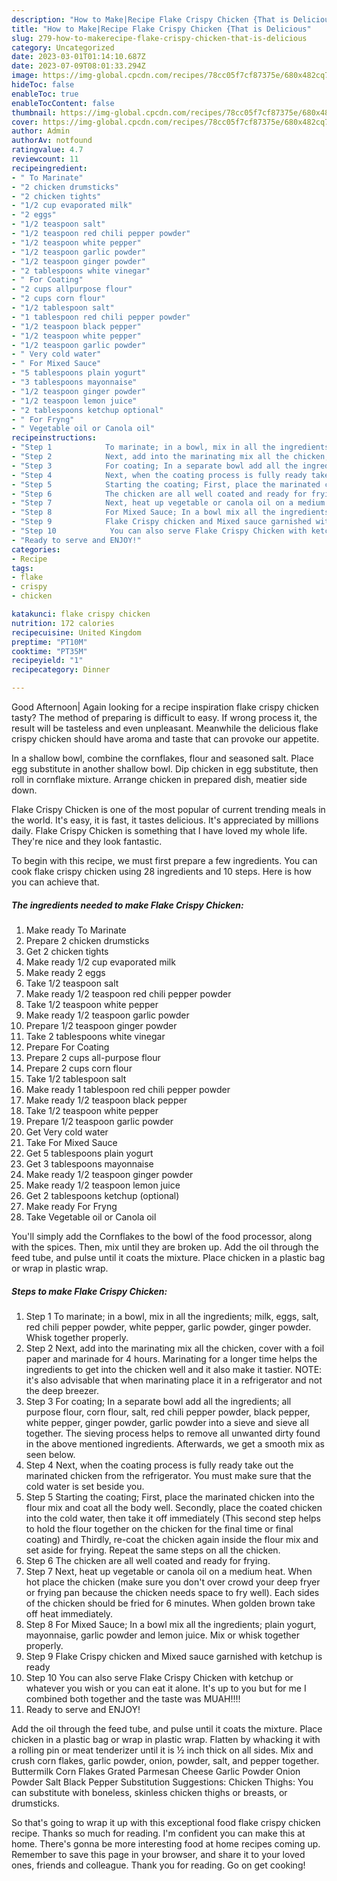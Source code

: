 ```yaml
---
description: "How to Make|Recipe Flake Crispy Chicken {That is Delicious"
title: "How to Make|Recipe Flake Crispy Chicken {That is Delicious"
slug: 279-how-to-makerecipe-flake-crispy-chicken-that-is-delicious
category: Uncategorized
date: 2023-03-01T01:14:10.687Z
date: 2023-07-09T08:01:33.294Z
image: https://img-global.cpcdn.com/recipes/78cc05f7cf87375e/680x482cq70/flake-crispy-chicken-recipe-main-photo.jpg
hideToc: false
enableToc: true
enableTocContent: false
thumbnail: https://img-global.cpcdn.com/recipes/78cc05f7cf87375e/680x482cq70/flake-crispy-chicken-recipe-main-photo.jpg
cover: https://img-global.cpcdn.com/recipes/78cc05f7cf87375e/680x482cq70/flake-crispy-chicken-recipe-main-photo.jpg
author: Admin
authorAv: notfound
ratingvalue: 4.7
reviewcount: 11
recipeingredient:
- " To Marinate"
- "2 chicken drumsticks"
- "2 chicken tights"
- "1/2 cup evaporated milk"
- "2 eggs"
- "1/2 teaspoon salt"
- "1/2 teaspoon red chili pepper powder"
- "1/2 teaspoon white pepper"
- "1/2 teaspoon garlic powder"
- "1/2 teaspoon ginger powder"
- "2 tablespoons white vinegar"
- " For Coating"
- "2 cups allpurpose flour"
- "2 cups corn flour"
- "1/2 tablespoon salt"
- "1 tablespoon red chili pepper powder"
- "1/2 teaspoon black pepper"
- "1/2 teaspoon white pepper"
- "1/2 teaspoon garlic powder"
- " Very cold water"
- " For Mixed Sauce"
- "5 tablespoons plain yogurt"
- "3 tablespoons mayonnaise"
- "1/2 teaspoon ginger powder"
- "1/2 teaspoon lemon juice"
- "2 tablespoons ketchup optional"
- " For Fryng"
- " Vegetable oil or Canola oil"
recipeinstructions:
- "Step 1            To marinate; in a bowl, mix in all the ingredients; milk, eggs, salt, red chili pepper powder, white pepper, garlic powder, ginger powder. Whisk together properly."
- "Step 2            Next, add into the marinating mix all the chicken, cover with a foil paper and marinade for 4 hours. Marinating for a longer time helps the ingredients to get into the chicken well and it also make it tastier. NOTE: it&#39;s also advisable that when marinating place it in a refrigerator and not the deep breezer."
- "Step 3            For coating; In a separate bowl add all the ingredients; all purpose flour, corn flour, salt, red chili pepper powder, black pepper, white pepper, ginger powder, garlic powder into a sieve and sieve all together. The sieving process helps to remove all unwanted dirty found in the above mentioned ingredients. Afterwards, we get a smooth mix as seen below."
- "Step 4            Next, when the coating process is fully ready take out the marinated chicken from the refrigerator. You must make sure that the cold water is set beside you."
- "Step 5            Starting the coating; First, place the marinated chicken into the flour mix and coat all the body well. Secondly, place the coated chicken into the cold water, then take it off immediately (This second step helps to hold the flour together on the chicken for the final time or final coating) and Thirdly, re-coat the chicken again inside the flour mix and set aside for frying. Repeat the same steps on all the chicken."
- "Step 6            The chicken are all well coated and ready for frying."
- "Step 7            Next, heat up vegetable or canola oil on a medium heat. When hot place the chicken (make sure you don&#39;t over crowd your deep fryer or frying pan because the chicken needs space to fry well). Each sides of the chicken should be fried for 6 minutes. When golden brown take off heat immediately."
- "Step 8            For Mixed Sauce; In a bowl mix all the ingredients; plain yogurt, mayonnaise, garlic powder and lemon juice. Mix or whisk together properly."
- "Step 9            Flake Crispy chicken and Mixed sauce garnished with ketchup is ready"
- "Step 10            You can also serve Flake Crispy Chicken with ketchup or whatever you wish or you can eat it alone. It&#39;s up to you but for me I combined both together and the taste was MUAH!!!!"
- "Ready to serve and ENJOY!"
categories:
- Recipe
tags:
- flake
- crispy
- chicken

katakunci: flake crispy chicken 
nutrition: 172 calories
recipecuisine: United Kingdom
preptime: "PT10M"
cooktime: "PT35M"
recipeyield: "1"
recipecategory: Dinner

---
```



Good Afternoon| Again looking for a recipe inspiration flake crispy chicken tasty? The method of preparing is difficult to easy. If wrong process it, the result will be tasteless and even unpleasant. Meanwhile the delicious flake crispy chicken should have aroma and taste that can provoke our appetite.





In a shallow bowl, combine the cornflakes, flour and seasoned salt. Place egg substitute in another shallow bowl. Dip chicken in egg substitute, then roll in cornflake mixture. Arrange chicken in prepared dish, meatier side down.

Flake Crispy Chicken is one of the most popular of current trending meals in the world. It's easy, it is fast, it tastes delicious. It's appreciated by millions daily. Flake Crispy Chicken is something that I have loved my whole life. They're nice and they look fantastic.


To begin with this recipe, we must first prepare a few ingredients. You can cook flake crispy chicken using 28 ingredients and 10 steps. Here is how you can achieve that.

<!--inarticleads1-->

##### The ingredients needed to make Flake Crispy Chicken:

1. Make ready  To Marinate
1. Prepare 2 chicken drumsticks
1. Get 2 chicken tights
1. Make ready 1/2 cup evaporated milk
1. Make ready 2 eggs
1. Take 1/2 teaspoon salt
1. Make ready 1/2 teaspoon red chili pepper powder
1. Take 1/2 teaspoon white pepper
1. Make ready 1/2 teaspoon garlic powder
1. Prepare 1/2 teaspoon ginger powder
1. Take 2 tablespoons white vinegar
1. Prepare  For Coating
1. Prepare 2 cups all-purpose flour
1. Prepare 2 cups corn flour
1. Take 1/2 tablespoon salt
1. Make ready 1 tablespoon red chili pepper powder
1. Make ready 1/2 teaspoon black pepper
1. Take 1/2 teaspoon white pepper
1. Prepare 1/2 teaspoon garlic powder
1. Get  Very cold water
1. Take  For Mixed Sauce
1. Get 5 tablespoons plain yogurt
1. Get 3 tablespoons mayonnaise
1. Make ready 1/2 teaspoon ginger powder
1. Make ready 1/2 teaspoon lemon juice
1. Get 2 tablespoons ketchup (optional)
1. Make ready  For Fryng
1. Take  Vegetable oil or Canola oil


You&#39;ll simply add the Cornflakes to the bowl of the food processor, along with the spices. Then, mix until they are broken up. Add the oil through the feed tube, and pulse until it coats the mixture. Place chicken in a plastic bag or wrap in plastic wrap. 

<!--inarticleads2-->

##### Steps to make Flake Crispy Chicken:

1. Step 1            To marinate; in a bowl, mix in all the ingredients; milk, eggs, salt, red chili pepper powder, white pepper, garlic powder, ginger powder. Whisk together properly.
1. Step 2            Next, add into the marinating mix all the chicken, cover with a foil paper and marinade for 4 hours. Marinating for a longer time helps the ingredients to get into the chicken well and it also make it tastier. NOTE: it&#39;s also advisable that when marinating place it in a refrigerator and not the deep breezer.
1. Step 3            For coating; In a separate bowl add all the ingredients; all purpose flour, corn flour, salt, red chili pepper powder, black pepper, white pepper, ginger powder, garlic powder into a sieve and sieve all together. The sieving process helps to remove all unwanted dirty found in the above mentioned ingredients. Afterwards, we get a smooth mix as seen below.
1. Step 4            Next, when the coating process is fully ready take out the marinated chicken from the refrigerator. You must make sure that the cold water is set beside you.
1. Step 5            Starting the coating; First, place the marinated chicken into the flour mix and coat all the body well. Secondly, place the coated chicken into the cold water, then take it off immediately (This second step helps to hold the flour together on the chicken for the final time or final coating) and Thirdly, re-coat the chicken again inside the flour mix and set aside for frying. Repeat the same steps on all the chicken.
1. Step 6            The chicken are all well coated and ready for frying.
1. Step 7            Next, heat up vegetable or canola oil on a medium heat. When hot place the chicken (make sure you don&#39;t over crowd your deep fryer or frying pan because the chicken needs space to fry well). Each sides of the chicken should be fried for 6 minutes. When golden brown take off heat immediately.
1. Step 8            For Mixed Sauce; In a bowl mix all the ingredients; plain yogurt, mayonnaise, garlic powder and lemon juice. Mix or whisk together properly.
1. Step 9            Flake Crispy chicken and Mixed sauce garnished with ketchup is ready
1. Step 10            You can also serve Flake Crispy Chicken with ketchup or whatever you wish or you can eat it alone. It&#39;s up to you but for me I combined both together and the taste was MUAH!!!!
1. Ready to serve and ENJOY!

Add the oil through the feed tube, and pulse until it coats the mixture. Place chicken in a plastic bag or wrap in plastic wrap. Flatten by whacking it with a rolling pin or meat tenderizer until it is ½ inch thick on all sides. Mix and crush corn flakes, garlic powder, onion, powder, salt, and pepper together. Buttermilk Corn Flakes Grated Parmesan Cheese Garlic Powder Onion Powder Salt Black Pepper Substitution Suggestions: Chicken Thighs: You can substitute with boneless, skinless chicken thighs or breasts, or drumsticks. 

So that's going to wrap it up with this exceptional food flake crispy chicken recipe. Thanks so much for reading. I'm confident you can make this at home. There's gonna be more interesting food at home recipes coming up. Remember to save this page in your browser, and share it to your loved ones, friends and colleague. Thank you for reading. Go on get cooking!
